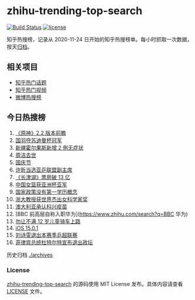 # zhihu-trending-top-search

[![Build Status](https://github.com/justjavac/zhihu-trending-top-search/workflows/ci/badge.svg?branch=main)](https://github.com/justjavac/zhihu-trending-top-search/actions)
[![license](https://img.shields.io/github/license/justjavac/zhihu-trending-top-search)](https://github.com/justjavac/zhihu-trending-top-search/blob/main/LICENSE)

知乎热搜榜，记录从 2020-11-24 日开始的知乎热搜榜单。每小时抓取一次数据，按天[归档](./archives)。

## 相关项目

- [知乎热门话题](https://github.com/justjavac/zhihu-trending-hot-questions)
- [知乎热门视频](https://github.com/justjavac/zhihu-trending-hot-video)
- [微博热搜榜](https://github.com/justjavac/weibo-trending-hot-search)

## 今日热搜榜

<!-- BEGIN -->
<!-- 最后更新时间 Mon Oct 04 2021 08:25:04 GMT+0800 (China Standard Time) -->

1. [《原神》2.2 版本前瞻](https://www.zhihu.com/search?q=原神)
1. [国羽夺苏迪曼杯冠军](https://www.zhihu.com/search?q=苏迪曼杯)
1. [新疆霍尔果斯新增 2 例无症状](https://www.zhihu.com/search?q=新疆疫情)
1. [周洁去世](https://www.zhihu.com/search?q=周洁)
1. [国庆节](https://www.zhihu.com/search?q=国庆节)
1. [许昕当选亚乒联盟副主席](https://www.zhihu.com/search?q=许昕)
1. [《长津湖》票房破 13 亿](https://www.zhihu.com/search?q=长津湖票房)
1. [中国女篮获亚洲杯亚军](https://www.zhihu.com/search?q=中国女篮)
1. [国家政策没有第一学历概念](https://www.zhihu.com/search?q=第一学历)
1. [浙大教授获世界杰出女科学家奖](https://www.zhihu.com/search?q=胡海岚)
1. [澳大利亚承认科兴疫苗](https://www.zhihu.com/search?q=科兴疫苗)
1. [BBC 前高层自称入职华为](https://www.zhihu.com/search?q=BBC 华为)
1. [勿让不满 12 岁儿童骑车上路](https://www.zhihu.com/search?q=儿童骑车)
1. [iOS 15.0.1](https://www.zhihu.com/search?q=iOS15)
1. [刘诗雯退出本赛季乒超联赛](https://www.zhihu.com/search?q=刘诗雯)
1. [菲律宾总统杜特尔特宣布退出政坛](https://www.zhihu.com/search?q=菲律宾总统)

<!-- END -->

历史归档 [./archives](./archives)

### License

[zhihu-trending-top-search](https://github.com/justjavac/zhihu-trending-top-search)
的源码使用 MIT License 发布。具体内容请查看 [LICENSE](./LICENSE) 文件。
